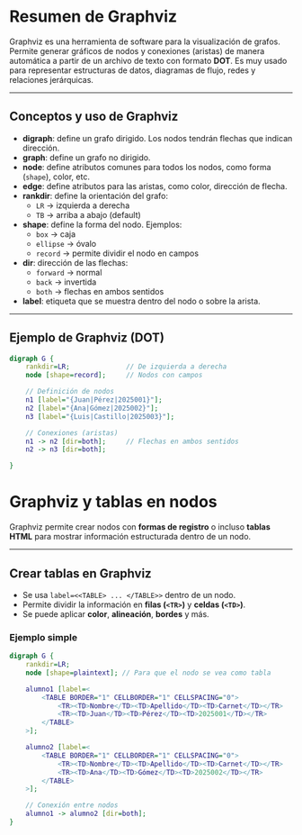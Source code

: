 # Resumen de Graphviz

Graphviz es una herramienta de software para la visualización de grafos. Permite generar gráficos de nodos y conexiones (aristas) de manera automática a partir de un archivo de texto con formato **DOT**. Es muy usado para representar estructuras de datos, diagramas de flujo, redes y relaciones jerárquicas.

---

## Conceptos y uso de Graphviz

- **digraph**: define un grafo dirigido. Los nodos tendrán flechas que indican dirección.
- **graph**: define un grafo no dirigido.
- **node**: define atributos comunes para todos los nodos, como forma (`shape`), color, etc.
- **edge**: define atributos para las aristas, como color, dirección de flecha.
- **rankdir**: define la orientación del grafo:
  - `LR` → izquierda a derecha
  - `TB` → arriba a abajo (default)
- **shape**: define la forma del nodo. Ejemplos:
  - `box` → caja
  - `ellipse` → óvalo
  - `record` → permite dividir el nodo en campos
- **dir**: dirección de las flechas:
  - `forward` → normal
  - `back` → invertida
  - `both` → flechas en ambos sentidos
- **label**: etiqueta que se muestra dentro del nodo o sobre la arista.

---

## Ejemplo de Graphviz (DOT)

```dot
digraph G {
    rankdir=LR;              // De izquierda a derecha
    node [shape=record];     // Nodos con campos

    // Definición de nodos
    n1 [label="{Juan|Pérez|2025001}"];
    n2 [label="{Ana|Gómez|2025002}"];
    n3 [label="{Luis|Castillo|2025003}"];

    // Conexiones (aristas)
    n1 -> n2 [dir=both];     // Flechas en ambos sentidos
    n2 -> n3 [dir=both];

}

```

# Graphviz y tablas en nodos

Graphviz permite crear nodos con **formas de registro** o incluso **tablas HTML** para mostrar información estructurada dentro de un nodo.

---

## Crear tablas en Graphviz

- Se usa `label=<<TABLE> ... </TABLE>>` dentro de un nodo.
- Permite dividir la información en **filas (`<TR>`)** y **celdas (`<TD>`)**.
- Se puede aplicar **color**, **alineación**, **bordes** y más.

### Ejemplo simple

```dot
digraph G {
    rankdir=LR;
    node [shape=plaintext]; // Para que el nodo se vea como tabla

    alumno1 [label=<
        <TABLE BORDER="1" CELLBORDER="1" CELLSPACING="0">
            <TR><TD>Nombre</TD><TD>Apellido</TD><TD>Carnet</TD></TR>
            <TR><TD>Juan</TD><TD>Pérez</TD><TD>2025001</TD></TR>
        </TABLE>
    >];

    alumno2 [label=<
        <TABLE BORDER="1" CELLBORDER="1" CELLSPACING="0">
            <TR><TD>Nombre</TD><TD>Apellido</TD><TD>Carnet</TD></TR>
            <TR><TD>Ana</TD><TD>Gómez</TD><TD>2025002</TD></TR>
        </TABLE>
    >];

    // Conexión entre nodos
    alumno1 -> alumno2 [dir=both];
}
